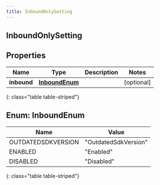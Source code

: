 ```yaml
---
title: InboundOnlySetting
---
```

## InboundOnlySetting


## Properties

| Name | Type | Description | Notes |
| ------------ | ------------- | ------------- | ------------- |
| **inbound** | [**InboundEnum**](#InboundEnum)<!----> |  |  [optional] |
{: class="table table-striped"}


<a name="InboundEnum"></a>

## Enum: InboundEnum

| Name | Value |
| ---- | ----- |
| OUTDATEDSDKVERSION | &quot;OutdatedSdkVersion&quot; |
| ENABLED | &quot;Enabled&quot; |
| DISABLED | &quot;Disabled&quot; |
{: class="table table-striped"}



